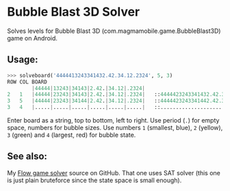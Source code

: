 Bubble Blast 3D Solver
======================

Solves levels for Bubble Blast 3D (com.magmamobile.game.BubbleBlast3D) game on Android.

Usage:
------
```python
>>> solveboard('4444413243341432.42.34.12.2324', 5, 3)
ROW COL BOARD
        |44444|13243|34143|2.42.|34.12|.2324|
2   1   |44444|23243|34143|2.42.|34.12|.2324|   ::4444423243341432.42.34.12.2324
3   5   |44444|23243|34144|2.42.|34.12|.2324|   ::4444423243341442.42.34.12.2324
3   4   |.....|.....|.....|.....|.....|.....|   ::..............................
```
Enter board as a string, top to bottom, left to right. Use period (`.`) for empty space, numbers for bubble sizes. Use numbers `1` (smallest, blue), `2` (yellow), `3` (green) and `4` (largest, red) for bubble state.

See also:
---------

My [Flow game solver](https://github.com/lacop/FlowSolver) source on GitHub. That one uses SAT solver (this one is just plain bruteforce since the state space is small enough).


